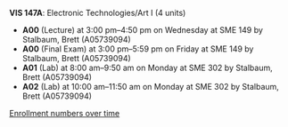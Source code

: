 **VIS 147A**: Electronic Technologies/Art I (4 units)

- **A00** (Lecture) at 3:00 pm–4:50 pm on Wednesday at SME 149 by Stalbaum, Brett (A05739094)
- **A00** (Final Exam) at 3:00 pm–5:59 pm on Friday at SME 149 by Stalbaum, Brett (A05739094)
- **A01** (Lab) at 8:00 am–9:50 am on Monday at SME 302 by Stalbaum, Brett (A05739094)
- **A02** (Lab) at 10:00 am–11:50 am on Monday at SME 302 by Stalbaum, Brett (A05739094)

[Enrollment numbers over time](./VIS147A.tsv)
